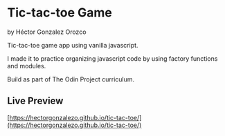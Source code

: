 # Tic-tac-toe Game

by Héctor Gonzalez Orozco

Tic-tac-toe game app using vanilla javascript.

I made it to practice organizing javascript code by using factory functions and modules.

Build as part of The Odin Project curriculum.

## Live Preview
[https://hectorgonzalezo.github.io/tic-tac-toe/](https://hectorgonzalezo.github.io/tic-tac-toe/)

